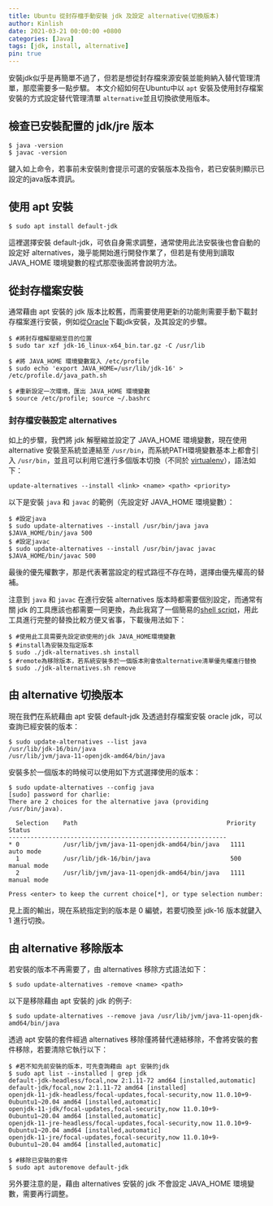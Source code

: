 ```yaml
---
title: Ubuntu 從封存檔手動安裝 jdk 及設定 alternative(切換版本)
author: Kinlish
date: 2021-03-21 00:00:00 +0800
categories: [Java]
tags: [jdk, install, alternative]
pin: true
---
```


安裝jdk似乎是再簡單不過了，但若是想從封存檔來源安裝並能夠納入替代管理清單，那麼需要多一點步驟。
本文介紹如何在Ubuntu中以 `apt` 安裝及使用封存檔案安裝的方式設定替代管理清單 `alternative`並且切換欲使用版本。

## 檢查已安裝配置的 jdk/jre 版本
```console
$ java -version
$ javac -version
```
鍵入如上命令，若事前未安裝則會提示可選的安裝版本及指令，若已安裝則顯示已設定的java版本資訊。

## 使用 apt 安裝
```console
$ sudo apt install default-jdk
```
這裡選擇安裝 default-jdk，可依自身需求調整，通常使用此法安裝後也會自動的設定好 alternatives，幾乎能開始進行開發作業了，但若是有使用到讀取 JAVA_HOME 環境變數的程式那麼後面將會說明方法。

## 從封存檔案安裝
通常藉由 apt 安裝的 jdk 版本比較舊，而需要使用更新的功能則需要手動下載封存檔案進行安裝，例如從[Oracle](https://www.oracle.com/java/technologies/)下載jdk安裝，及其設定的步驟。
```console
$ #將封存檔解壓縮至目的位置
$ sudo tar xzf jdk-16_linux-x64_bin.tar.gz -C /usr/lib

$ #將 JAVA_HOME 環境變數寫入 /etc/profile
$ sudo echo 'export JAVA_HOME=/usr/lib/jdk-16' > /etc/profile.d/java_path.sh

$ #重新設定一次環境，匯出 JAVA_HOME 環境變數
$ source /etc/profile; source ~/.bashrc
```

### 封存檔安裝設定 alternatives
如上的步驟，我們將 jdk 解壓縮並設定了 JAVA_HOME 環境變數，現在使用 alternative 安裝至系統並連結至 `/usr/bin`，而系統PATH環境變數基本上都會引入 `/usr/bin`，並且可以利用它進行多個版本切換（不同於 [virtualenv](https://virtualenv.pypa.io/en/latest/)），語法如下：
```shell
update-alternatives --install <link> <name> <path> <priority>
```

以下是安裝 `java` 和 `javac` 的範例（先設定好 JAVA_HOME 環境變數）：
```console
$ #設定java
$ sudo update-alternatives --install /usr/bin/java java $JAVA_HOME/bin/java 500
$ #設定javac
$ sudo update-alternatives --install /usr/bin/javac javac $JAVA_HOME/bin/javac 500
```
最後的優先權數字，那是代表著當設定的程式路徑不存在時，選擇由優先權高的替補。

注意到 `java` 和 `javac` 在進行安裝 alternatives 版本時都需要個別設定，而通常有關 jdk 的工具應該也都需要一同更換，為此我寫了一個簡易的[shell script](https://github.com/kinlish/ToolsConfig/blob/d6d5c120643ef8ca2e00aa1d5cb6ce13faa67ed4/jdk/jdk-alternatives.sh)，用此工具進行完整的替換比較方便又省事，下載後用法如下：
```console
$ #使用此工具需要先設定欲使用的jdk JAVA_HOME環境變數
$ #install為安裝及指定版本
$ sudo ./jdk-alternatives.sh install
$ #remote為移除版本，若系統安裝多於一個版本則會依alternative清單優先權進行替換
$ sudo ./jdk-alternatives.sh remove
```

## 由 alternative 切換版本
現在我們在系統藉由 apt 安裝 default-jdk 及透過封存檔案安裝 oracle jdk，可以查詢已經安裝的版本：
```console
$ sudo update-alternatives --list java
/usr/lib/jdk-16/bin/java
/usr/lib/jvm/java-11-openjdk-amd64/bin/java
```
安裝多於一個版本的時候可以使用如下方式選擇使用的版本：
```console
$ sudo update-alternatives --config java
[sudo] password for charlie: 
There are 2 choices for the alternative java (providing /usr/bin/java).

  Selection    Path                                         Priority   Status
------------------------------------------------------------
* 0            /usr/lib/jvm/java-11-openjdk-amd64/bin/java   1111      auto mode
  1            /usr/lib/jdk-16/bin/java                      500       manual mode
  2            /usr/lib/jvm/java-11-openjdk-amd64/bin/java   1111      manual mode

Press <enter> to keep the current choice[*], or type selection number:
```
見上面的輸出，現在系統指定到的版本是 0 編號，若要切換至 jdk-16 版本就鍵入 1 進行切換。

## 由 alternative 移除版本
若安裝的版本不再需要了，由 alternatives 移除方式語法如下：
```console
$ sudo update-alternatives -remove <name> <path>
```
以下是移除藉由 apt 安裝的 jdk 的例子:
```console
$ sudo update-alternatives --remove java /usr/lib/jvm/java-11-openjdk-amd64/bin/java
```
透過 apt 安裝的套件經過 alternatives 移除僅將替代連結移除，不會將安裝的套件移除，若要清除它執行以下：
```console
$ #若不知先前安裝的版本，可先查詢藉由 apt 安裝的jdk
$ sudo apt list --installed | grep jdk
default-jdk-headless/focal,now 2:1.11-72 amd64 [installed,automatic]
default-jdk/focal,now 2:1.11-72 amd64 [installed]
openjdk-11-jdk-headless/focal-updates,focal-security,now 11.0.10+9-0ubuntu1~20.04 amd64 [installed,automatic]
openjdk-11-jdk/focal-updates,focal-security,now 11.0.10+9-0ubuntu1~20.04 amd64 [installed,automatic]
openjdk-11-jre-headless/focal-updates,focal-security,now 11.0.10+9-0ubuntu1~20.04 amd64 [installed,automatic]
openjdk-11-jre/focal-updates,focal-security,now 11.0.10+9-0ubuntu1~20.04 amd64 [installed,automatic]

$ #移除已安裝的套件
$ sudo apt autoremove default-jdk
```

另外要注意的是，藉由 alternatives 安裝的 jdk 不會設定 JAVA_HOME 環境變數，需要再行調整。
